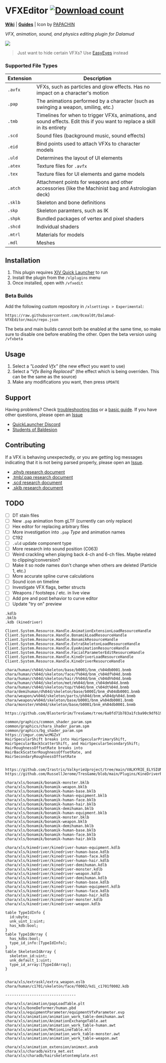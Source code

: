 # VFXEditor [![Download count](https://img.shields.io/endpoint?url=https%3A%2F%2Fvz32sgcoal.execute-api.us-east-1.amazonaws.com%2FVFXEditor)](https://github.com/0ceal0t/Dalamud-VFXEditor)

**[Wiki](https://xiv.dev/game-data/visual-effects)** | **[Guides](https://github.com/0ceal0t/Dalamud-VFXEditor/wiki)** | Icon by [PAPACHIN](https://www.xivmodarchive.com/user/192152)

_VFX, animation, sound, and physics editing plugin for Dalamud_

![](https://github.com/0ceal0t/Dalamud-VFXEditor/assets/18051158/83273164-d216-4758-9249-a2f38c03d6c2)

> Just want to hide certain VFXs? Use [EasyEyes](https://github.com/0ceal0t/EasyEyes) instead

### Supported File Types

| Extension | Description |
| --- | --- |
| `.avfx` | VFXs, such as particles and glow effects. Has no impact on a character's motion |
| `.pap` | The animations performed by a character (such as swinging a weapon, smiling, etc.) |
| `.tmb` | Timelines for when to trigger VFXs, animations, and sound effects. Edit this if you want to replace a skill in its entirety |
| `.scd` | Sound files (background music, sound effects) |
| `.eid` | Bind points used to attach VFXs to character models |
| `.uld` | Determines the layout of UI elements |
| `.atex` | Texture files for `.avfx` |
| `.tex` | Texture files for UI elements and game models |
| `.atch` | Attachment points for weapons and other accessories (like the Machinist bag and Astrologian deck) |
| `.sklb` | Skeleton and bone definitions |
| `.skp` | Skeleton paramters, such as IK |
| `.shpk` | Bundled packages of vertex and pixel shaders |
| `.shcd` | Individual shaders |
| `.mtrl` | Materials for models |
| `.mdl` | Meshes |

## Installation
1. This plugin requires [XIV Quick Launcher](https://github.com/goatcorp/FFXIVQuickLauncher) to run
2. Install the plugin from the `/xlplugins` menu
3. Once installed, open with `/vfxedit`

### Beta Builds
Add the following custom repository in `/xlsettings > Experimental`:
```
https://raw.githubusercontent.com/0ceal0t/Dalamud-VFXEditor/main/repo.json
```

The beta and main builds cannot both be enabled at the same time, so make sure to disable one before enabling the other. Open the beta version using `/vfxbeta`

## Usage
1. Select a _"Loaded Vfx"_ (the new effect you want to use)
2. Select a _"Vfx Being Replaced"_ (the effect which is being overriden. This can be the same as the source)
3. Make any modifications you want, then press `UPDATE`

## Support
Having problems? Check [troubleshooting tips](https://github.com/0ceal0t/Dalamud-VFXEditor/wiki/Troubleshooting) or a [basic guide](https://github.com/0ceal0t/Dalamud-VFXEditor/wiki/Basic-Guide). If you have other questions, please open an [Issue](https://github.com/0ceal0t/Dalamud-VFXEditor/issues)

- [QuickLauncher Discord](https://github.com/goatcorp/FFXIVQuickLauncher#need-any-help)
- [Students of Baldesion](https://discord.gg/33jxhxH8)

## Contributing
If a VFX is behaving unexpectedly, or you are getting log messages indicating that it is not being parsed properly, please open an [Issue](https://github.com/0ceal0t/Dalamud-VFXEditor/issues).

- [.phyb research document](https://docs.google.com/document/d/1g0iSnvz9IjkGBVqXM5h3KfoyP_LOsr9LGKqiVhMZ_Us/edit)
- [.tmb/.pap research document](https://docs.google.com/document/d/1LhsTHO65pu7NcerhvoQBrYtgKyjSPggjx0JurwZVpw4/edit)
- [.scd research document](https://docs.google.com/document/d/1L9GKap9u703QJH9u1ymXCUEx4BMi1Tov4J5tvFRWp-w/edit)
- [.sklb research document](https://docs.google.com/document/d/13TBozIOwKHCMm1SMIhVUQtzaCg9bU18gDATHmXtqO1U/edit#heading=h.4fswckssvps1)

## TODO
- [ ] DT stain files
- [ ] New `.pap` animation from gLTF (currently can only replace)
- [ ] Hex editor for replacing arbitrary files
- [ ] More investigation into `.pap` _Type_ and animation names
- [ ] C192
- [ ] `.uld` update component type
- [ ] More research into sound position (C063)
- [ ] Weird crackling when playing back 4-ch and 6-ch files. Maybe related to clipping/conversion?
- [ ] Make it so node names don't change when others are deleted (Particle 1, etc.)
- [ ] More accurate spline curve calculations
- [ ] Sound icon on timeline
- [ ] Investigate VFX flags, better structs
- [ ] Weapons / footsteps / etc. in live view
- [ ] Add pre and post behavior to curve editor
- [ ] Update "try on" preview

```
.kdlb
.bklb
.kdb (kinedriver)

Client.System.Resource.Handle.AnimationExtensionLoadResourceHandle
Client.System.Resource.Handle.BonamikLoadResourceHandle
Client.System.Resource.Handle.BonamikResourceHandle
Client.System.Resource.Handle.ExtraSkeletonLoadResourceHandle
Client.System.Resource.Handle.EyeAnimationResourceHandle
Client.System.Resource.Handle.FacialParameterEditResourceHandle
Client.System.Resource.Handle.KineDriverLoadResourceHandle
Client.System.Resource.Handle.KineDriverResourceHandle

chara/human/c%04d/skeleton/base/b0001/bnm_c%04db0001.bnmb
chara/human/c%04d/skeleton/face/f%04d/bnm_c%04df%04d.bnmb
chara/human/c%04d/skeleton/hair/h%04d/bnm_c%04dh%04d.bnmb
chara/human/c%04d/skeleton/met/m%04d/bnm_c%04dm%04d.bnmb
chara/human/c%04d/skeleton/top/t%04d/bnm_c%04dt%04d.bnmb
chara/demihuman/d%04d/skeleton/base/b0001/bnm_d%04db0001.bnmb
chara/weapon/w%04d/skeleton/parts/p%04d/bnm_w%04dp%04d.bnmb
chara/weapon/w%04d/skeleton/base/b0001/bnm_w%04db0001.bnmb
chara/monster/m%04d/skeleton/base/b0001/bnm_m%04db0001.bnmb

https://github.com/BlasterGrim/TresGame/tree/6a0fd71b783a1fcba90c9df619447dc620817910/Plugins/BonamikRt/Source/BonamikRt/Public

common/graphics/common_shader_param.spm
common/graphics/chara_shader_param.spm
common/graphics/bg_shader_param.spm
https://imgur.com/wcMGZxY
HairSpecularShift breaks into HairSpecularPrimaryShift, HairSpecularBackScatterShift, and HairSpecularSecondaryShift; HairRoughnessOffsetRate breaks into HairBackScatterRoughnessOffsetRate, and HairSecondaryRoughnessOffsetRate


https://github.com/Irastris/ValkyrieUproject/tree/main/VALKYRIE_ELYSIUM/Source/KineDriverRt/Public
https://github.com/RussellJerome/TresGame/blob/main/Plugins/KineDriverRt/Source/KineDriverRt/Public/KineDriver_StructsAndEnums.h

chara/xls/bonamik/bonamik-monster.bklb
chara/xls/bonamik/bonamik-weapon.bklb
chara/xls/bonamik/bonamik-human-base.bklb
chara/xls/bonamik/bonamik-human-equipment.bklb
chara/xls/bonamik/bonamik-human-face.bklb
chara/xls/bonamik/bonamik-human-hair.bklb
chara/xls/bonamik/bonamik-demihuman.bklb
chara/xls/bonamik/bonamik-human-equipment.bklb
chara/xls/bonamik/bonamik-monster.bklb
chara/xls/bonamik/bonamik-weapon.bklb
chara/xls/bonamik/bonamik-demihuman.bklb
chara/xls/bonamik/bonamik-human-base.bklb
chara/xls/bonamik/bonamik-human-face.bklb
chara/xls/bonamik/bonamik-human-hair.bklb

chara/xls/kinedriver/kinedriver-human-equipment.kdlb
chara/xls/kinedriver/kinedriver-human-base.kdlb
chara/xls/kinedriver/kinedriver-human-face.kdlb
chara/xls/kinedriver/kinedriver-human-hair.kdlb
chara/xls/kinedriver/kinedriver-demihuman.kdlb
chara/xls/kinedriver/kinedriver-monster.kdlb
chara/xls/kinedriver/kinedriver-weapon.kdlb
chara/xls/kinedriver/kinedriver-demihuman.kdlb
chara/xls/kinedriver/kinedriver-human-base.kdlb
chara/xls/kinedriver/kinedriver-human-equipment.kdlb
chara/xls/kinedriver/kinedriver-human-face.kdlb
chara/xls/kinedriver/kinedriver-human-hair.kdlb
chara/xls/kinedriver/kinedriver-monster.kdlb
chara/xls/kinedriver/kinedriver-weapon.kdlb

table TypeIdInfo {
  id:ubyte;
  unk_uint_1:uint;
  has_kdb:bool;
}
table TypeIdArray {
  has_kdbs:bool;
  type_id_info:[TypeIdInfo];
}
table SkeletonIdArray {
  skeleton_id:uint;
  unk_default_1:uint;
  type_id_array:[TypeIdArray];
}


chara/xls/extraskl/extra_weapon.eslb
chara/human/c1701/skeleton/face/f0002/kdi_c1701f0002.kdb

--------------------------------

chara/xls/animation/papLoadTable.plt
chara/xls/boneDeformer/human.pbd
chara/xls/equipmentParameter/equipmentVfxParameter.evp
chara/xls/animation/animation_work_table-demihuman.awt
chara/xls/animation/AnimationExchangeTable.aet
chara/xls/animation/animation_work_table-human.awt
chara/xls/animation/MotionLineTable.mlt
chara/xls/animation/animation_work_table-monster.awt
chara/xls/animation/animation_work_table-weapon.awt

chara/xls/animation_extension/animext.anxb
chara/xls/charadb/extra_met.est
chara/xls/charadb/hairskeletontemplate.est
```
